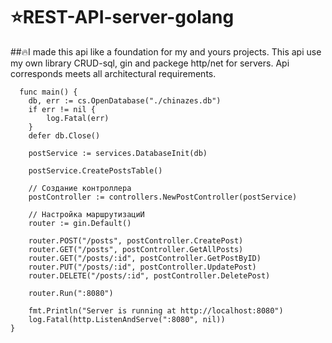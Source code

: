 # ⭐REST-API-server-golang

##🔥I made this api like a foundation for my and yours projects. This api use my own library CRUD-sql, gin and packege http/net for servers. Api corresponds meets all architectural requirements. 

```
  func main() {
  	db, err := cs.OpenDatabase("./chinazes.db")
  	if err != nil {
  		log.Fatal(err)
  	}
  	defer db.Close()
  
  	postService := services.DatabaseInit(db)
  
  	postService.CreatePostsTable()
  
  	// Создание контроллера
  	postController := controllers.NewPostController(postService)
  
  	// Настройка маршрутизациИ
  	router := gin.Default()
  
  	router.POST("/posts", postController.CreatePost)
  	router.GET("/posts", postController.GetAllPosts)
  	router.GET("/posts/:id", postController.GetPostByID)
  	router.PUT("/posts/:id", postController.UpdatePost)
  	router.DELETE("/posts/:id", postController.DeletePost)
  
  	router.Run(":8080")
  
  	fmt.Println("Server is running at http://localhost:8080")
  	log.Fatal(http.ListenAndServe(":8080", nil))
}

```
